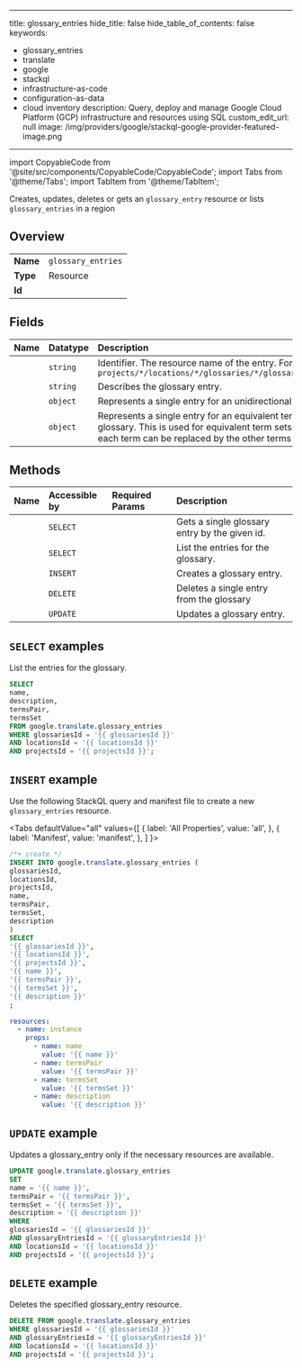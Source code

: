 
---
title: glossary_entries
hide_title: false
hide_table_of_contents: false
keywords:
  - glossary_entries
  - translate
  - google
  - stackql
  - infrastructure-as-code
  - configuration-as-data
  - cloud inventory
description: Query, deploy and manage Google Cloud Platform (GCP) infrastructure and resources using SQL
custom_edit_url: null
image: /img/providers/google/stackql-google-provider-featured-image.png
---

import CopyableCode from '@site/src/components/CopyableCode/CopyableCode';
import Tabs from '@theme/Tabs';
import TabItem from '@theme/TabItem';

Creates, updates, deletes or gets an <code>glossary_entry</code> resource or lists <code>glossary_entries</code> in a region

## Overview
<table><tbody>
<tr><td><b>Name</b></td><td><code>glossary_entries</code></td></tr>
<tr><td><b>Type</b></td><td>Resource</td></tr>
<tr><td><b>Id</b></td><td><CopyableCode code="google.translate.glossary_entries" /></td></tr>
</tbody></table>

## Fields
| Name | Datatype | Description |
|:-----|:---------|:------------|
| <CopyableCode code="name" /> | `string` | Identifier. The resource name of the entry. Format: `projects/*/locations/*/glossaries/*/glossaryEntries/*` |
| <CopyableCode code="description" /> | `string` | Describes the glossary entry. |
| <CopyableCode code="termsPair" /> | `object` | Represents a single entry for an unidirectional glossary. |
| <CopyableCode code="termsSet" /> | `object` | Represents a single entry for an equivalent term set glossary. This is used for equivalent term sets where each term can be replaced by the other terms in the set. |

## Methods
| Name | Accessible by | Required Params | Description |
|:-----|:--------------|:----------------|:------------|
| <CopyableCode code="projects_locations_glossaries_glossary_entries_get" /> | `SELECT` | <CopyableCode code="glossariesId, glossaryEntriesId, locationsId, projectsId" /> | Gets a single glossary entry by the given id. |
| <CopyableCode code="projects_locations_glossaries_glossary_entries_list" /> | `SELECT` | <CopyableCode code="glossariesId, locationsId, projectsId" /> | List the entries for the glossary. |
| <CopyableCode code="projects_locations_glossaries_glossary_entries_create" /> | `INSERT` | <CopyableCode code="glossariesId, locationsId, projectsId" /> | Creates a glossary entry. |
| <CopyableCode code="projects_locations_glossaries_glossary_entries_delete" /> | `DELETE` | <CopyableCode code="glossariesId, glossaryEntriesId, locationsId, projectsId" /> | Deletes a single entry from the glossary |
| <CopyableCode code="projects_locations_glossaries_glossary_entries_patch" /> | `UPDATE` | <CopyableCode code="glossariesId, glossaryEntriesId, locationsId, projectsId" /> | Updates a glossary entry. |

## `SELECT` examples

List the entries for the glossary.

```sql
SELECT
name,
description,
termsPair,
termsSet
FROM google.translate.glossary_entries
WHERE glossariesId = '{{ glossariesId }}'
AND locationsId = '{{ locationsId }}'
AND projectsId = '{{ projectsId }}'; 
```

## `INSERT` example

Use the following StackQL query and manifest file to create a new <code>glossary_entries</code> resource.

<Tabs
    defaultValue="all"
    values={[
        { label: 'All Properties', value: 'all', },
        { label: 'Manifest', value: 'manifest', },
    ]
}>
<TabItem value="all">

```sql
/*+ create */
INSERT INTO google.translate.glossary_entries (
glossariesId,
locationsId,
projectsId,
name,
termsPair,
termsSet,
description
)
SELECT 
'{{ glossariesId }}',
'{{ locationsId }}',
'{{ projectsId }}',
'{{ name }}',
'{{ termsPair }}',
'{{ termsSet }}',
'{{ description }}'
;
```
</TabItem>
<TabItem value="manifest">

```yaml
resources:
  - name: instance
    props:
      - name: name
        value: '{{ name }}'
      - name: termsPair
        value: '{{ termsPair }}'
      - name: termsSet
        value: '{{ termsSet }}'
      - name: description
        value: '{{ description }}'

```
</TabItem>
</Tabs>

## `UPDATE` example

Updates a glossary_entry only if the necessary resources are available.

```sql
UPDATE google.translate.glossary_entries
SET 
name = '{{ name }}',
termsPair = '{{ termsPair }}',
termsSet = '{{ termsSet }}',
description = '{{ description }}'
WHERE 
glossariesId = '{{ glossariesId }}'
AND glossaryEntriesId = '{{ glossaryEntriesId }}'
AND locationsId = '{{ locationsId }}'
AND projectsId = '{{ projectsId }}';
```

## `DELETE` example

Deletes the specified glossary_entry resource.

```sql
DELETE FROM google.translate.glossary_entries
WHERE glossariesId = '{{ glossariesId }}'
AND glossaryEntriesId = '{{ glossaryEntriesId }}'
AND locationsId = '{{ locationsId }}'
AND projectsId = '{{ projectsId }}';
```
